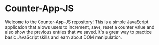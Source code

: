# Counter-App-JS
Welcome to the Counter-App-JS repository! This is a simple JavaScript application that allows users to increment, save, reset a counter value and also show the previous entries that we saved. It's a great way to practice basic JavaScript skills and learn about DOM manipulation.
